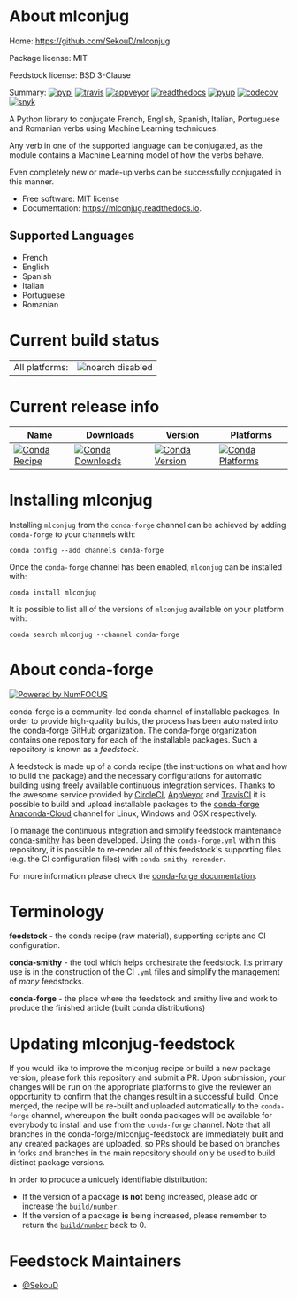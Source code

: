 About mlconjug
==============

Home: https://github.com/SekouD/mlconjug

Package license: MIT

Feedstock license: BSD 3-Clause

Summary: [![pypi](https://img.shields.io/pypi/v/mlconjug.svg)](https://pypi.python.org/pypi/mlconjug)    [![travis](https://img.shields.io/travis/SekouD/mlconjug.svg)](https://travis-ci.org/SekouD/mlconjug)   [![appveyor](https://ci.appveyor.com/api/projects/status/6iatj101xxfehbo8/branch/master?svg=true)](https://ci.appveyor.com/project/SekouD/mlconjug) [![readthedocs](https://readthedocs.org/projects/mlconjug/badge/?version=latest)](https://mlconjug.readthedocs.io/en/latest/?badge=latest)  [![pyup](https://pyup.io/repos/github/SekouD/mlconjug/shield.svg)](https://pyup.io/repos/github/SekouD/mlconjug/)   [![codecov](https://codecov.io/gh/SekouD/mlconjug/branch/master/graph/badge.svg)](https://codecov.io/gh/SekouD/mlconjug)    [![snyk](https://snyk.io/test/github/SekouD/mlconjug/badge.svg?targetFile=requirements.txt)](https://snyk.io/test/github/SekouD/mlconjug?targetFile=requirements.txt)


A Python library to conjugate French, English, Spanish, Italian, Portuguese and Romanian verbs using Machine Learning techniques.



Any verb in one of the supported language can be conjugated, as the module contains a Machine Learning model of how the verbs behave.

Even completely new or made-up verbs can be successfully conjugated in this manner.



* Free software: MIT license
 * Documentation: https://mlconjug.readthedocs.io.

Supported Languages
 -------------------


- French
 - English
 - Spanish
 - Italian
 - Portuguese
 - Romanian







Current build status
====================


<table><tr>
    <td>All platforms:</td>
    <td>
      <img src="https://img.shields.io/badge/noarch-disabled-lightgrey.svg" alt="noarch disabled">
    </td>
  </tr>
</table>

Current release info
====================

| Name | Downloads | Version | Platforms |
| --- | --- | --- | --- |
| [![Conda Recipe](https://img.shields.io/badge/recipe-mlconjug-green.svg)](https://anaconda.org/conda-forge/mlconjug) | [![Conda Downloads](https://img.shields.io/conda/dn/conda-forge/mlconjug.svg)](https://anaconda.org/conda-forge/mlconjug) | [![Conda Version](https://img.shields.io/conda/vn/conda-forge/mlconjug.svg)](https://anaconda.org/conda-forge/mlconjug) | [![Conda Platforms](https://img.shields.io/conda/pn/conda-forge/mlconjug.svg)](https://anaconda.org/conda-forge/mlconjug) |

Installing mlconjug
===================

Installing `mlconjug` from the `conda-forge` channel can be achieved by adding `conda-forge` to your channels with:

```
conda config --add channels conda-forge
```

Once the `conda-forge` channel has been enabled, `mlconjug` can be installed with:

```
conda install mlconjug
```

It is possible to list all of the versions of `mlconjug` available on your platform with:

```
conda search mlconjug --channel conda-forge
```


About conda-forge
=================

[![Powered by NumFOCUS](https://img.shields.io/badge/powered%20by-NumFOCUS-orange.svg?style=flat&colorA=E1523D&colorB=007D8A)](http://numfocus.org)

conda-forge is a community-led conda channel of installable packages.
In order to provide high-quality builds, the process has been automated into the
conda-forge GitHub organization. The conda-forge organization contains one repository
for each of the installable packages. Such a repository is known as a *feedstock*.

A feedstock is made up of a conda recipe (the instructions on what and how to build
the package) and the necessary configurations for automatic building using freely
available continuous integration services. Thanks to the awesome service provided by
[CircleCI](https://circleci.com/), [AppVeyor](https://www.appveyor.com/)
and [TravisCI](https://travis-ci.org/) it is possible to build and upload installable
packages to the [conda-forge](https://anaconda.org/conda-forge)
[Anaconda-Cloud](https://anaconda.org/) channel for Linux, Windows and OSX respectively.

To manage the continuous integration and simplify feedstock maintenance
[conda-smithy](https://github.com/conda-forge/conda-smithy) has been developed.
Using the ``conda-forge.yml`` within this repository, it is possible to re-render all of
this feedstock's supporting files (e.g. the CI configuration files) with ``conda smithy rerender``.

For more information please check the [conda-forge documentation](https://conda-forge.org/docs/).

Terminology
===========

**feedstock** - the conda recipe (raw material), supporting scripts and CI configuration.

**conda-smithy** - the tool which helps orchestrate the feedstock.
                   Its primary use is in the construction of the CI ``.yml`` files
                   and simplify the management of *many* feedstocks.

**conda-forge** - the place where the feedstock and smithy live and work to
                  produce the finished article (built conda distributions)


Updating mlconjug-feedstock
===========================

If you would like to improve the mlconjug recipe or build a new
package version, please fork this repository and submit a PR. Upon submission,
your changes will be run on the appropriate platforms to give the reviewer an
opportunity to confirm that the changes result in a successful build. Once
merged, the recipe will be re-built and uploaded automatically to the
`conda-forge` channel, whereupon the built conda packages will be available for
everybody to install and use from the `conda-forge` channel.
Note that all branches in the conda-forge/mlconjug-feedstock are
immediately built and any created packages are uploaded, so PRs should be based
on branches in forks and branches in the main repository should only be used to
build distinct package versions.

In order to produce a uniquely identifiable distribution:
 * If the version of a package **is not** being increased, please add or increase
   the [``build/number``](https://conda.io/docs/user-guide/tasks/build-packages/define-metadata.html#build-number-and-string).
 * If the version of a package **is** being increased, please remember to return
   the [``build/number``](https://conda.io/docs/user-guide/tasks/build-packages/define-metadata.html#build-number-and-string)
   back to 0.

Feedstock Maintainers
=====================

* [@SekouD](https://github.com/SekouD/)

